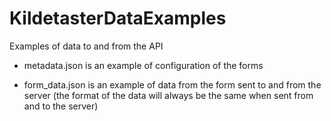 # KildetasterDataExamples
Examples of data to and from the API

* metadata.json is an example of configuration of the forms

* form_data.json is an example of data from the form sent to and from the server (the format of the data will always be the same when sent from and to the server)
